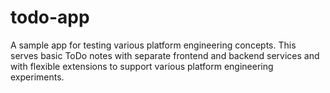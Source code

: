 # todo-app
A sample app for testing various platform engineering concepts. This serves basic ToDo notes with separate frontend and backend services and with flexible extensions to support various platform engineering experiments.
